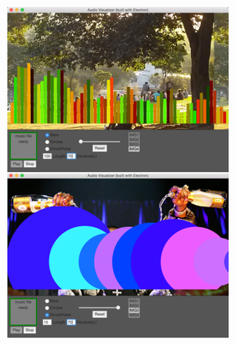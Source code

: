 ![Screenshot1](/audio-visualizer_screenshot_1.png)
![Screenshot2](/audio-visualizer_screenshot_2.png)

